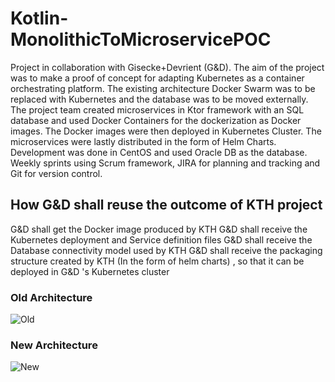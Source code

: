# Kotlin-MonolithicToMicroservicePOC
Project in collaboration with Gisecke+Devrient (G&D). The aim of the project was to make a proof of concept for adapting Kubernetes as a container orchestrating platform. The existing architecture Docker Swarm was to be replaced with Kubernetes and the database was to be moved externally. The project team created microservices in Ktor framework with an SQL database and used Docker Containers for the dockerization as Docker images. The Docker images were then deployed in Kubernetes Cluster. The microservices were lastly distributed in the form of Helm Charts. Development was done in CentOS and used Oracle DB as the database. Weekly sprints using Scrum framework, JIRA for planning and tracking and Git for version control.

## How G&D shall reuse the outcome of KTH project
G&D shall get the Docker image produced by KTH
G&D shall receive the Kubernetes deployment and Service definition files
G&D shall receive the Database connectivity model used by KTH
G&D shall receive the packaging structure created by KTH (In the form of helm charts) , so that it can be deployed in G&D 's Kubernetes cluster

### Old Architecture
![Old](https://user-images.githubusercontent.com/62612527/156083468-2635d730-9a14-46b0-9b6d-cfada8ab06ce.png)
### New Architecture
![New](https://user-images.githubusercontent.com/62612527/156083355-bf6e3071-2d30-4d46-b83b-6d041b35064e.png)
